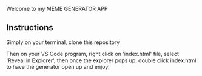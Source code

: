 Welcome to my MEME GENERATOR APP 


Instructions
----------------------------------------------------------------------------------------------------------------------------------------------------------------
Simply on your terminal, clone this repository 

Then on your VS Code program, right click on 'index.html' file, select 'Reveal in Explorer', then once the explorer pops up, double click index.html to have the generator open up and enjoy!
